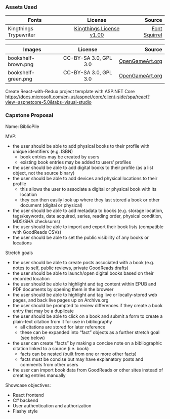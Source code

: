 ### Assets Used

|  Fonts   |    License    | Source |
|----------|:-------------:|-------:|
| Kingthings Trypewriter | [Kingthings License v1.00](https://www.fontsquirrel.com/license/Kingthings-Trypewriter) | [Font Squirrel](https://www.fontsquirrel.com/fonts/Kingthings-Trypewriter) |

|  Images  |    License    | Source |
|----------|:-------------:|-------:|
| bookshelf-brown.png | CC-BY-SA 3.0, GPL 3.0 | [OpenGameArt.org](https://opengameart.org/content/lpc-shelves-rework) |
| bookshelf-green.png | CC-BY-SA 3.0, GPL 3.0 | [OpenGameArt.org](https://opengameart.org/content/lpc-shelves-rework) |

Create React-with-Redux project template with ASP.NET Core
https://docs.microsoft.com/en-us/aspnet/core/client-side/spa/react?view=aspnetcore-5.0&tabs=visual-studio

### Capstone Proposal

Name: BiblioPile
 
MVP:
- the user should be able to add physical books to their profile with unique identifiers (e.g. ISBN)
  - book entries may be created by users
  - existing book entries may be added to users’ profiles
- the user should be able to add digital books to their profile (as a list object, not the source binary)
- the user should be able to add devices and physical locations to their profile
  - this allows the user to associate a digital or physical book with its location
  - they can then easily look up where they last stored a book or other document (digital or physical)
- the user should be able to add metadata to books (e.g. storage location, tags/keywords, date acquired, series, reading order, physical condition, MD5/SHA checksums)
- the user should be able to import and export their book lists (compatible with GoodReads CSVs)
- the user should be able to set the public visibility of any books or locations
 
Stretch goals
- the user should be able to create posts associated with a book (e.g. notes to self, public reviews, private GoodReads drafts)
- the user should be able to launch/open digital books based on their recorded location
- the user should be able to highlight and tag content within EPUB and PDF documents by opening them in the browser
- the user should be able to highlight and tag live or locally-stored web pages, and back live pages up on Archive.org
- the user should be prompted to review differences if they create a book entry that may be a duplicate
- the user should be able to click on a book and submit a form to create a plain-text citation from it for use in bibliography
  - all citations are stored for later reference
  - these can be expanded into “fact” objects as a further stretch goal (see below)
- the user can create “facts” by making a concise note on a bibliographic citation linked to a source (i.e. book)
  - facts can be nested (built from one or more other facts)
  - facts must be concise but may have explanatory posts and comments from other users
- the user can import book data from GoodReads or other sites instead of creating entries manually
 
Showcase objectives:
- React frontend
- C# backend
- User authentication and authorization
- Flashy style
